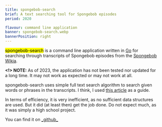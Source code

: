 ```yaml
---
title: spongebob-search
brief: A text searching tool for Spongebob episodes
period: 2020

flavour: command line application
banner: spongebob-search.webp
bannerPosition: right
---
```


<mark class="highlight">spongebob-search</mark> is a command line application written in [Go](https://go.dev/) for searching through transcripts of Spongebob episodes from the [Spongebob Wikia](https://spongebob.fandom.com/wiki/List_of_episodes).

**<!> NOTE:** As of 2023, the application has not been tested nor updated for a long time. It may not work as expected or may not work at all.

spongebob-search uses simple full text search algorithm to search given words or phrases in the transcripts. I think, I used [this article](https://artem.krylysov.com/blog/2020/07/28/lets-build-a-full-text-search-engine) as a guide.

In terms of efficiency, it is very inefficient, as no sufficient data structures are used. But it did (at least then) get the job done. Do not expect much, as it was simply a high school project.

You can find it on [\_github\_](https://github.com/danielpancake/spongebobsearch)
